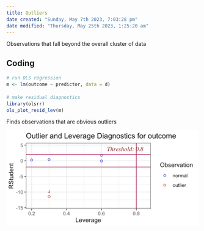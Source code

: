 ```yaml
---
title: Outliers
date created: "Sunday, May 7th 2023, 7:03:28 pm"
date modified: "Thursday, May 25th 2023, 1:25:20 am"
---
```


Observations that fall beyond the overall cluster of data

## Coding

````r
# run OLS regression
m <- lm(outcome ~ predictor, data = d)

# make residual diagnostics
library(olsrr)
ols_plot_resid_lev(m)
````

Finds observations that are obvious outliers

![Screenshot 2023-05-07 at 7.31.41 PM.png](Image%20Bank/Screenshot%202023-05-07%20at%207.31.41%20PM.png)
